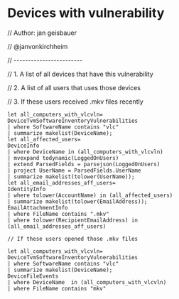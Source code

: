 # Devices with vulnerability 

// Author: jan geisbauer 

// @janvonkirchheim

// ------------------------

// 1.	A list of all devices that have this vulnerability

// 2.	A list of all users that uses those devices

// 3.	If these users received .mkv files recently

```
let all_computers_with_vlcvln=
DeviceTvmSoftwareInventoryVulnerabilities 
| where SoftwareName contains "vlc" 
| summarize makelist(DeviceName);
let all_affected_users=
DeviceInfo
| where DeviceName in (all_computers_with_vlcvln)
| mvexpand todynamic(LoggedOnUsers)
| extend ParsedFields = parsejson(LoggedOnUsers)
| project UserName = ParsedFields.UserName
| summarize makelist(tolower(UserName));
let all_email_addresses_aff_users=
IdentityInfo
| where tolower(AccountName) in (all_affected_users)
| summarize makelist(tolower(EmailAddress));
EmailAttachmentInfo
| where FileName contains ".mkv"
| where tolower(RecipientEmailAddress) in (all_email_addresses_aff_users)
```

```
// If these users opened those .mkv files

let all_computers_with_vlcvln=
DeviceTvmSoftwareInventoryVulnerabilities 
| where SoftwareName contains "vlc" 
| summarize makelist(DeviceName);
DeviceFileEvents 
| where DeviceName  in (all_computers_with_vlcvln)
| where FileName contains "mkv" 
```
